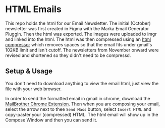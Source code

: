 # HTML Emails
This repo holds the html for our Email Newsletter. The initial (October) newsletter was first created in Figma with the Marka Email Generator Pluggin. Then the html was exported. The images were uploaded to imgr and linked into the html. The html was then compressed using an [html compressor](https://www.textfixer.com/html/compress-html-compression.php) which removes spaces so that the email fits under gmail's 102KB limit and isn't cutoff. The newsletters from November onward were revised and shortened so they didn't need to be compressd.

## Setup & Usage
You don't need to download anything to view the email html, just view the file with your web browser. 

In order to send the formatted email in gmail in chrome, download the [MailBrother Chrome Extension](https://chrome.google.com/webstore/detail/send-mass-mail-%20-html-ins/obngoldljmnnpggbekneikaohbeflbee). Then when you are composing your email, select the arrow next to thee `Send Mass` button, select `Insert HTML` and copy-paster your (compressed) HTML. The html email will show up in the Compose Window and then you can send it.

